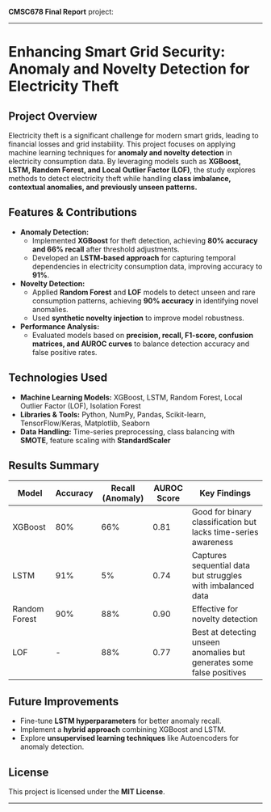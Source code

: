 **CMSC678 Final Report** project:  

---

# **Enhancing Smart Grid Security: Anomaly and Novelty Detection for Electricity Theft**  

## **Project Overview**  
Electricity theft is a significant challenge for modern smart grids, leading to financial losses and grid instability. This project focuses on applying machine learning techniques for **anomaly and novelty detection** in electricity consumption data. By leveraging models such as **XGBoost, LSTM, Random Forest, and Local Outlier Factor (LOF)**, the study explores methods to detect electricity theft while handling **class imbalance, contextual anomalies, and previously unseen patterns.**  

## **Features & Contributions**  
- **Anomaly Detection:**  
  - Implemented **XGBoost** for theft detection, achieving **80% accuracy and 66% recall** after threshold adjustments.  
  - Developed an **LSTM-based approach** for capturing temporal dependencies in electricity consumption data, improving accuracy to **91%**.  
- **Novelty Detection:**  
  - Applied **Random Forest** and **LOF** models to detect unseen and rare consumption patterns, achieving **90% accuracy** in identifying novel anomalies.  
  - Used **synthetic novelty injection** to improve model robustness.  
- **Performance Analysis:**  
  - Evaluated models based on **precision, recall, F1-score, confusion matrices, and AUROC curves** to balance detection accuracy and false positive rates.  

## **Technologies Used**  
- **Machine Learning Models:** XGBoost, LSTM, Random Forest, Local Outlier Factor (LOF), Isolation Forest  
- **Libraries & Tools:** Python, NumPy, Pandas, Scikit-learn, TensorFlow/Keras, Matplotlib, Seaborn  
- **Data Handling:** Time-series preprocessing, class balancing with **SMOTE**, feature scaling with **StandardScaler**  


## **Results Summary**  
| Model | Accuracy | Recall (Anomaly) | AUROC Score | Key Findings |  
|--------|----------|----------------|------------|--------------|  
| XGBoost | 80% | 66% | 0.81 | Good for binary classification but lacks time-series awareness |  
| LSTM | 91% | 5% | 0.74 | Captures sequential data but struggles with imbalanced data |  
| Random Forest | 90% | 88% | 0.90 | Effective for novelty detection |  
| LOF | - | 88% | 0.77 | Best at detecting unseen anomalies but generates some false positives |  

## **Future Improvements**  
- Fine-tune **LSTM hyperparameters** for better anomaly recall.  
- Implement a **hybrid approach** combining XGBoost and LSTM.  
- Explore **unsupervised learning techniques** like Autoencoders for anomaly detection.  




## **License**  
This project is licensed under the **MIT License**.  

---

